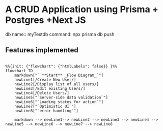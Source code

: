 # A CRUD Application using Prisma + Postgres +Next JS

db name:: myTestdb
command: npx prisma db push

## Features implemented

```mermaid

%%{init: {"flowchart": {"htmlLabels": false}} }%%
flowchart TD
    markdown["` **Start** _Flow Diagram_`"]
    newLine1[/Create New User/]
    newLine2[/Display list of all users/]
    newLine3[/Edit existing Users/]
    newLine4[/Delete Users/]
    newLine5["`Server-side data validation`"]
    newLine6["`Loading states for action`"]
    newLine7["`Optimistic UI`"]
    newLine8["`error handling`"]
    
    markdown --> newLine1--> newLine2 --> newLine3 --> newLine4 --> newLine5 --> newLine6 --> newLine7 --> newLine8


```